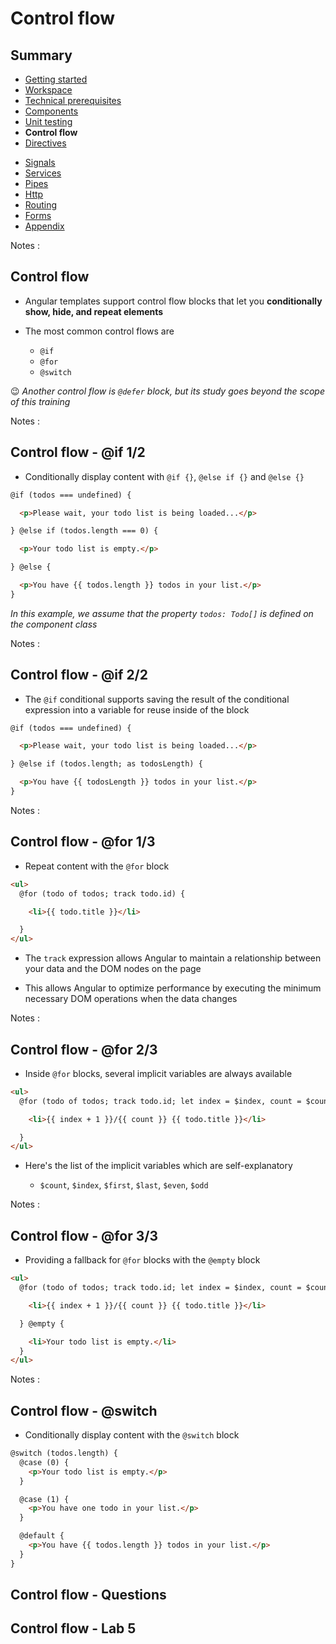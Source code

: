 # Control flow

<!-- .slide: class="page-title" -->



## Summary

<div class="col-left-50">

- [Getting started](#/1)
- [Workspace](#/2)
- [Technical prerequisites](#/3)
- [Components](#/4)
- [Unit testing](#/5)
- **Control flow**
- [Directives](#/7)

</div>
<div class="col-right-50">

- [Signals](#/8)
- [Services](#/9)
- [Pipes](#/10)
- [Http](#/11)
- [Routing](#/12)
- [Forms](#/13)
- [Appendix](#/14)

</div>

Notes :



## Control flow

- Angular templates support control flow blocks that let you **conditionally show, hide, and repeat elements**

- The most common control flows are

  - `@if`
  - `@for`
  - `@switch`

😉 *Another control flow is `@defer` block, but its study goes beyond the scope of this training*

Notes :



## Control flow - @if 1/2

- Conditionally display content with `@if {}`, `@else if {}` and `@else {}`

```html
@if (todos === undefined) {

  <p>Please wait, your todo list is being loaded...</p>

} @else if (todos.length === 0) {

  <p>Your todo list is empty.</p>

} @else {

  <p>You have {{ todos.length }} todos in your list.</p>
}
```

*In this example, we assume that the property `todos: Todo[]` is defined on the component class*

Notes :



## Control flow - @if 2/2

- The `@if` conditional supports saving the result of the conditional expression into a variable for reuse inside of the block


```html
@if (todos === undefined) {

  <p>Please wait, your todo list is being loaded...</p>

} @else if (todos.length; as todosLength) {

  <p>You have {{ todosLength }} todos in your list.</p>
}
```

Notes :



## Control flow - @for 1/3

- Repeat content with the `@for` block

```html
<ul>
  @for (todo of todos; track todo.id) {

    <li>{{ todo.title }}</li>

  }
</ul>
```

- The `track` expression allows Angular to maintain a relationship between your data and the DOM nodes on the page

- This allows Angular to optimize performance by executing the minimum necessary DOM operations when the data changes

Notes :



## Control flow - @for 2/3

- Inside `@for` blocks, several implicit variables are always available

```html
<ul>
  @for (todo of todos; track todo.id; let index = $index, count = $count) {

    <li>{{ index + 1 }}/{{ count }} {{ todo.title }}</li>

  }
</ul>
```

- Here's the list of the implicit variables which are self-explanatory

  - `$count`, `$index`, `$first`, `$last`, `$even`, `$odd` 

Notes :



## Control flow - @for 3/3

- Providing a fallback for `@for` blocks with the `@empty` block

```html
<ul>
  @for (todo of todos; track todo.id; let index = $index, count = $count) {

    <li>{{ index + 1 }}/{{ count }} {{ todo.title }}</li>

  } @empty {

    <li>Your todo list is empty.</li>
  }
</ul>
```

Notes :



## Control flow - @switch

- Conditionally display content with the `@switch` block

```html
@switch (todos.length) {
  @case (0) {
    <p>Your todo list is empty.</p>
  }

  @case (1) {
    <p>You have one todo in your list.</p>
  }

  @default {
    <p>You have {{ todos.length }} todos in your list.</p>
  }
}
```



## Control flow - Questions
<!-- .slide: data-background-image="/resources/background-questions.svg" data-background-size="45%" -->



## Control flow - Lab 5
<!-- .slide: data-background-image="/resources/background-lab.svg" data-background-size="45%" -->
